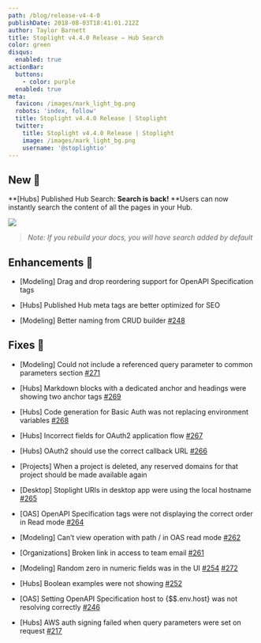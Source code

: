 ```yaml
---
path: /blog/release-v4-4-0
publishDate: 2018-08-03T18:41:01.212Z
author: Taylor Barnett
title: Stoplight v4.4.0 Release — Hub Search
color: green
disqus:
  enabled: true
actionBar:
  buttons:
    - color: purple
  enabled: true
meta:
  favicon: /images/mark_light_bg.png
  robots: 'index, follow'
  title: Stoplight v4.4.0 Release | Stoplight
  twitter:
    title: Stoplight v4.4.0 Release | Stoplight
    image: /images/mark_light_bg.png
    username: '@stoplightio'
---
```

## New 🚀

**[Hubs] Published Hub Search: **Search is back!** **Users can now instantly search the content of all the pages in your Hub.

![](https://cdn-images-1.medium.com/max/4000/0*aBLqg4zXoL67b5uQ.png)
> *Note: If you rebuild your docs, you will have search added by default*

## Enhancements 💪

* [Modeling] Drag and drop reordering support for OpenAPI Specification tags

* [Hubs] Published Hub meta tags are better optimized for SEO

* [Modeling] Better naming from CRUD builder [#248](https://github.com/stoplightio/desktop/issues/248)

## Fixes 🔧

* [Modeling] Could not include a referenced query parameter to common parameters section [#271](https://github.com/stoplightio/desktop/issues/271)

* [Hubs] Markdown blocks with a dedicated anchor and headings were showing two anchor tags [#269](https://github.com/stoplightio/desktop/issues/269)

* [Hubs] Code generation for Basic Auth was not replacing environment variables [#268](https://github.com/stoplightio/desktop/issues/268)

* [Hubs] Incorrect fields for OAuth2 application flow [#267](https://github.com/stoplightio/desktop/issues/267)

* [Hubs] OAuth2 should use the correct callback URL [#266](https://github.com/stoplightio/desktop/issues/266)

* [Projects] When a project is deleted, any reserved domains for that project should be made available again

* [Desktop] Stoplight URIs in desktop app were using the local hostname [#265](https://github.com/stoplightio/desktop/issues/265)

* [OAS] OpenAPI Specification tags were not displaying the correct order in Read mode [#264](https://github.com/stoplightio/desktop/issues/264)

* [Modeling] Can’t view operation with path / in OAS read mode [#262](https://github.com/stoplightio/desktop/issues/262)

* [Organizations] Broken link in access to team email [#261](https://github.com/stoplightio/desktop/issues/261)

* [Modeling] Random zero in numeric fields was in the UI [#254](https://github.com/stoplightio/desktop/issues/254) [#272](https://github.com/stoplightio/desktop/issues/272)

* [Hubs] Boolean examples were not showing [#252](https://github.com/stoplightio/desktop/issues/252)

* [OAS] Setting OpenAPI Specification host to {$$.env.host} was not resolving correctly [#246](https://github.com/stoplightio/desktop/issues/246)

* [Hubs] AWS auth signing failed when query parameters were set on request [#217](https://github.com/stoplightio/desktop/issues/217)

